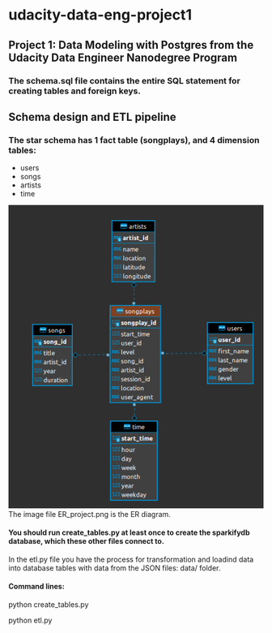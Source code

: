 # udacity-data-eng-project1
## Project 1: Data Modeling with Postgres from the Udacity Data Engineer Nanodegree Program


### The schema.sql file contains the entire SQL statement for creating tables and foreign keys.

## Schema design and ETL pipeline
### The star schema has 1 fact table (songplays), and 4 dimension tables:
<ul>
<li>users</li>
<li>songs</li>
<li>artists</li>
<li>time</li>
</ul>

![ER Diagram](/ER_project.png)
The image file ER_project.png is the ER diagram.
#### You should run create_tables.py at least once to create the sparkifydb database, which these other files connect to. 

In the etl.py file you have the process for transformation and loadind data into database tables with data from the JSON files: data/ folder.

#### Command lines: 
python create_tables.py

python etl.py
